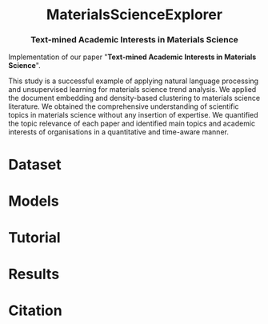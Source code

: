 <h1 align="center">MaterialsScienceExplorer</h1>
<h3 align="center">Text-mined Academic Interests in Materials Science</h3>

</p>

Implementation of our paper "**Text-mined Academic Interests in Materials Science**".  

This study is a successful example of applying natural language processing and unsupervised learning for materials science trend analysis.
We applied the document embedding and density-based clustering to materials science literature.
We obtained the comprehensive understanding of scientific topics in materials science without any insertion of expertise.
We quantified the topic relevance of each paper and identified main topics and academic interests of organisations in a quantitative and time-aware manner.

# Dataset


# Models

# Tutorial

# Results

# Citation
